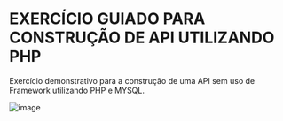 # EXERCÍCIO GUIADO PARA CONSTRUÇÃO DE API UTILIZANDO PHP

Exercício demonstrativo para a construção de uma API sem uso de Framework utilizando PHP e MYSQL.


![image](https://github.com/user-attachments/assets/ffea0564-6314-4358-85d9-35cfea9a05da)
